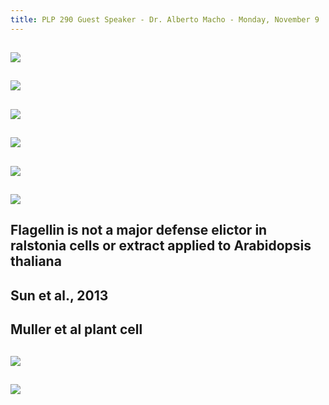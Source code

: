 ```yaml
---
title: PLP 290 Guest Speaker - Dr. Alberto Macho - Monday, November 9
---
```


## ![](https://firebasestorage.googleapis.com/v0/b/firescript-577a2.appspot.com/o/imgs%2Fapp%2FQualifying_Exam%2Fyn6CJEF6mT.png?alt=media&token=034b4984-2bed-430d-b5c3-9bcdee66e3a5)

## ![](https://firebasestorage.googleapis.com/v0/b/firescript-577a2.appspot.com/o/imgs%2Fapp%2FQualifying_Exam%2FiU_SQK7V_9.png?alt=media&token=0dfdea87-9a82-40c0-bbda-cd4a0d3679d1)

## ![](https://firebasestorage.googleapis.com/v0/b/firescript-577a2.appspot.com/o/imgs%2Fapp%2FQualifying_Exam%2F3_HoTd4gO2.png?alt=media&token=65f738fb-c0b2-438d-aa29-bb2f56dc714a)

## ![](https://firebasestorage.googleapis.com/v0/b/firescript-577a2.appspot.com/o/imgs%2Fapp%2FQualifying_Exam%2FIB6PTi4P9n.png?alt=media&token=f8b3c25a-1149-4d0c-adb7-a34a9d4ef212)

## ![](https://firebasestorage.googleapis.com/v0/b/firescript-577a2.appspot.com/o/imgs%2Fapp%2FQualifying_Exam%2FI4zP_1Ddbv.png?alt=media&token=bdcdd005-3811-4bd9-9704-9b53eee3acad)

## ![](https://firebasestorage.googleapis.com/v0/b/firescript-577a2.appspot.com/o/imgs%2Fapp%2FQualifying_Exam%2FUjBhvC3pPl.png?alt=media&token=5fdad84c-520b-4a6b-ad35-4f5a5209bbb5)

## Flagellin is not a major defense elictor in ralstonia cells or extract applied to Arabidopsis thaliana

## Sun et al., 2013

## Muller et al plant cell

## ![](https://firebasestorage.googleapis.com/v0/b/firescript-577a2.appspot.com/o/imgs%2Fapp%2FQualifying_Exam%2FEHTLy4WPrN.png?alt=media&token=867b551c-0103-4f0c-bbec-3cc3027d87b0)

## ![](https://firebasestorage.googleapis.com/v0/b/firescript-577a2.appspot.com/o/imgs%2Fapp%2FQualifying_Exam%2FAx9X3z3LZG.png?alt=media&token=bef4b17d-ef08-4e83-9c8b-6c9e9b1d5aba)

## 
